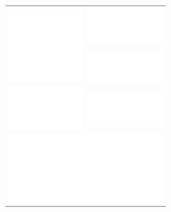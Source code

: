 <table>
  <tr>
    <td>
      <div align="center">
        <img src="github-metrics/base.svg">
      </div>
    </td>
    <td>
      <div>
        <img src="/metrics.plugin.languages.svg">
      </div>
      <div>
        <img src="/metrics.plugin.languages.recent.svg">
      </div>
      <div>&nbsp;</div>
      <div>
        <img src="/metrics.plugin.isocalendar.svg" alt="isocalendar.halfyear">
      </div>
    </td>
  </tr>
  <tr>
    <td>
      <div align="center">
        <img src="github-metrics/habits.charts.svg" alt="isocalendar.halfyear">
      </div>
    </td>
    <td>
      <div>
        <img src="github-metrics/followup.indepth.svg" alt="isocalendar.halfyear">
      </div>
    </td>
  </tr>
  <tr>
    <td colspan="2">
      <div align="center">
       <img src="github-metrics/achievements.compact.svg">
      </div>
    </td>
  </tr>
</table>

<!--<img align="center" width="120%" src="https://repobeats.axiom.co/api/embed/54fada9beef0afb2f6ff9c93b59fa9387f8edbd9.svg">-->
<!--[<img align="left"  width="400" src="/metrics.plugin.isocalendar.svg">](#)
[<img align="right"  width="400" src="/metrics.plugin.languages.svg">](#)
[<img align="right"  width="400" src="/metrics.plugin.languages.recent.svg">](#)-->

<!--<table>
  <tr>
    <td>
      <div align="center">
        <img src="/metrics.plugin.isocalendar.svg" alt="isocalendar.halfyear">
      </div>
    </td>
    <td>
      <div>
        <img src="/metrics.plugin.languages.svg">
      </div>
      <div>
        <img src="/metrics.plugin.languages.recent.svg">
      </div>
    </td>
  </tr>
</table>-->


<!--
**baitianyu-kun/baitianyu-kun** is a ✨ _special_ ✨ repository because its `README.md` (this file) appears on your GitHub profile.

Here are some ideas to get you started:

- 🔭 I’m currently working on ...
- 🌱 I’m currently learning ...
- 👯 I’m looking to collaborate on ...
- 🤔 I’m looking for help with ...
- 💬 Ask me about ...
- 📫 How to reach me: ...
- 😄 Pronouns: ...
- ⚡ Fun fact: ...

-->
